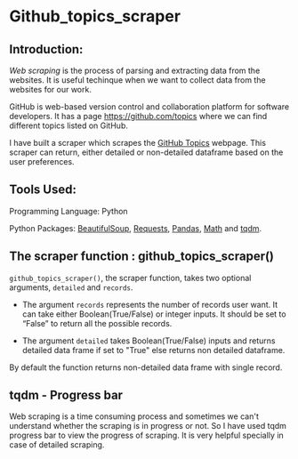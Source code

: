 # Github_topics_scraper

## Introduction:

*Web scraping* is the process of parsing and extracting data from the websites. It is useful techinque when we want to collect data from the websites for our work. 

GitHub is web-based version control and collaboration platform for software developers. It has a page https://github.com/topics where we can find different topics listed on GitHub.

I have built a scraper which scrapes the [GitHub Topics](https://github.com/topics) webpage. This scraper can return, either detailed or non-detailed dataframe based on the user preferences. 

## Tools Used:

Programming Language: Python

Python Packages: [BeautifulSoup](https://www.crummy.com/software/BeautifulSoup/bs4/doc/), [Requests](https://docs.python-requests.org/en/latest/), [Pandas](https://pandas.pydata.org/docs/), [Math](https://docs.python.org/3/library/math.html) and [tqdm](https://tqdm.github.io/).

## The scraper function : github_topics_scraper() 

<code>github_topics_scraper()</code>, the scraper function, takes two optional arguments, <code>detailed</code> and <code>records</code>.

* The argument <code>records</code> represents the number of records user want. It can take either Boolean(True/False) or integer inputs. It should be set to “False” to return all the possible records.

* The argument <code>detailed</code> takes Boolean(True/False) inputs and returns detailed data frame if set to "True" else returns non detailed dataframe. 

By default the function returns non-detailed data frame with single record.

## tqdm - Progress bar

Web scraping is a time consuming process and sometimes we can't understand whether the scraping is in progress or not. So I have used tqdm progress bar to view the progress of scraping. It is very helpful specially in case of detailed scraping.
